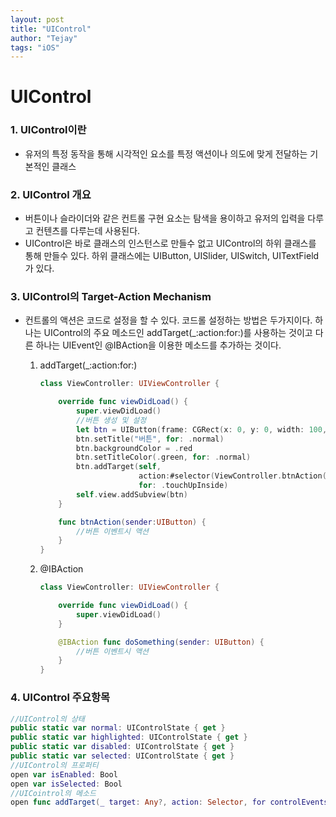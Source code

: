 ```yaml
---
layout: post
title: "UIControl"
author: "Tejay"
tags: "iOS"
---
```


# UIControl

### 1. UIControl이란

- 유저의 특정 동작을 통해 시각적인 요소를 특정 액션이나 의도에 맞게 전달하는 기본적인 클래스




### 2. UIControl 개요

- 버튼이나 슬라이더와 같은 컨트롤 구현 요소는 탐색을 용이하고 유저의 입력을 다루고 컨텐츠를 다루는데 사용된다.
- UIControl은 바로 클래스의 인스턴스로 만들수 없고 UIControl의 하위 클래스를 통해 만들수 있다. 하위 클래스에는 UIButton, UISlider, UISwitch, UITextField가 있다.



### 3. UIControl의 Target-Action Mechanism

- 컨트롤의 액션은 코드로 설정을 할 수 있다. 코드롤 설정하는 방법은 두가지이다. 하나는 UIControl의 주요 메소드인 addTarget(_:action:for:)를 사용하는 것이고 다른 하나는 UIEvent인 @IBAction을 이용한 메소드를 추가하는 것이다.

  1. addTarget(_:action:for:)

     ```swift
     class ViewController: UIViewController {

         override func viewDidLoad() {
             super.viewDidLoad()
             //버튼 생성 및 설정
             let btn = UIButton(frame: CGRect(x: 0, y: 0, width: 100, height: 100))
             btn.setTitle("버튼", for: .normal)
             btn.backgroundColor = .red
             btn.setTitleColor(.green, for: .normal)
             btn.addTarget(self,
                           action:#selector(ViewController.btnAction(sender:)),
                           for: .touchUpInside)
             self.view.addSubview(btn)   
         }

         func btnAction(sender:UIButton) {
             //버튼 이벤트시 액션
         }    
     }
     ```

  2. @IBAction

     ```swift
     class ViewController: UIViewController {

         override func viewDidLoad() {
             super.viewDidLoad()
         }

         @IBAction func doSomething(sender: UIButton) {
             //버튼 이벤트시 액션
         }   
     }
     ```



### 4. UIControl 주요항목

```swift
//UIControl의 상태
public static var normal: UIControlState { get }
public static var highlighted: UIControlState { get }
public static var disabled: UIControlState { get }
public static var selected: UIControlState { get }
//UIControl의 프로퍼티
open var isEnabled: Bool
open var isSelected: Bool
//UICointrol의 메소드
open func addTarget(_ target: Any?, action: Selector, for controlEvents: UIControlEvents)
```
